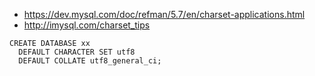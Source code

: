 +   https://dev.mysql.com/doc/refman/5.7/en/charset-applications.html
+   http://imysql.com/charset_tips

```
CREATE DATABASE xx
  DEFAULT CHARACTER SET utf8
  DEFAULT COLLATE utf8_general_ci;
```